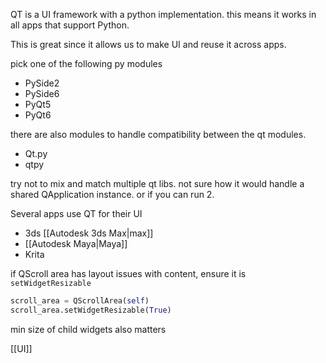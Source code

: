 QT is a UI framework with a python implementation.
this means it works in all apps that support Python.

This is great since it allows us to make UI and reuse it across apps.

pick one of the following py modules
- PySide2
- PySide6
- PyQt5 
- PyQt6

there are also modules to handle compatibility between the qt modules. 
- Qt.py
- qtpy

try not to mix and match multiple qt libs. not sure how it would handle a shared QApplication instance. or if you can run 2.

Several apps use QT for their UI
- 3ds [[Autodesk 3ds Max|max]]
- [[Autodesk Maya|Maya]]
- Krita

if QScroll area has layout issues with content, ensure it is `setWidgetResizable`
```python
scroll_area = QScrollArea(self)  
scroll_area.setWidgetResizable(True)
```
min size of child widgets also matters

[[UI]]
